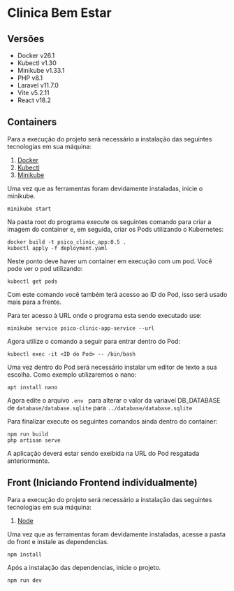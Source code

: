 # Clinica Bem Estar

## Versões
- Docker v26.1
- Kubectl v1.30
- Minikube v1.33.1
- PHP v8.1
- Laravel v11.7.0
- Vite v5.2.11
- React v18.2

## Containers

Para a execução do projeto será necessário a instalação das seguintes tecnologias em sua máquina:
 1. [Docker](https://docs.docker.com/get-docker/)
 2. [Kubectl](https://kubernetes.io/docs/tasks/tools/)
 3. [Minikube](https://github.com/kubernetes/minikube/releases)

Uma vez que as ferramentas foram devidamente instaladas, inicie o minikube.
```
minikube start
```

Na pasta root do programa execute os seguintes comando para criar a imagem do container e, em seguida, criar os Pods utilizando o Kubernetes:
```
docker build -t psico_clinic_app:0.5 .
kubectl apply -f deployment.yaml
```

Neste ponto deve haver um container em execução com um pod. Você pode ver o pod utilizando:
```
kubectl get pods
```
Com este comando você também terá acesso ao ID do Pod, isso será usado mais para a frente.

Para ter acesso à URL onde o programa esta sendo executado use:
```
minikube service psico-clinic-app-service --url
```
Agora utilize o comando a seguir para entrar dentro do Pod:
```
kubectl exec -it <ID do Pod> -- /bin/bash
```

Uma vez dentro do Pod será necessário instalar um editor de texto a sua escolha. Como exemplo utilizaremos o nano:
```
apt install nano
```

Agora edite o arquivo `.env ` para alterar o valor  da variavel DB_DATABASE de `database/database.sqlite` para `../database/database.sqlite`

Para finalizar execute os seguintes comandos ainda dentro do container:
```
npm run build
php artisan serve
```

A aplicação deverá estar sendo exeibida na URL do Pod resgatada anteriormente.

## Front (Iniciando Frontend individualmente)

Para a execução do projeto será necessário a instalação das seguintes tecnologias em sua máquina:
1. [Node](https://nodejs.org/en/download/package-manager)

Uma vez que as ferramentas foram devidamente instaladas, acesse a pasta do front e instale as dependencias.
```
npm install
```

Após a instalação das dependencias, inicie o projeto.

```
npm run dev
```
